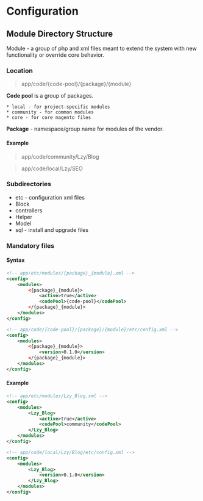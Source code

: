 # Configuration

## Module Directory Structure

Module - a group of php and xml files meant to extend the system with new functionality or override core behavior.

### Location

> app/code/{code-pool}/{package}/{module}

**Code pool** is a group of packages.

	* local - for project-specific modules
	* community - for common modules
	* core - for core magento files

**Package** - namespace/group name for modules of the vendor.

#### Example

> app/code/community/Lzy/Blog

> app/code/local/Lzy/SEO

### Subdirectories

- etc - configuration xml files
- Block
- controllers
- Helper
- Model
- sql - install and upgrade files

### Mandatory files


#### Syntax

```xml
<!-- app/etc/modules/{package}_{module}.xml -->
<config>
    <modules>
        <{package}_{module}>
            <active>true</active>
            <codePool>{code-pool}</codePool>
        </{package}_{module}>
    </modules>
</config>
```

```xml
<!-- app/code/{code-pool}/{package}/{module}/etc/config.xml -->
<config>
    <modules>
        <{package}_{module}>
            <version>0.1.0</version>
        </{package}_{module}>
    </modules>
</config>
```

#### Example

```xml
<!-- app/etc/modules/Lzy_Blog.xml -->
<config>
    <modules>
        <Lzy_Blog>
            <active>true</active>
            <codePool>community</codePool>
        </Lzy_Blog>
    </modules>
</config>
```

```xml
<!-- app/code/local/Lzy/Blog/etc/config.xml -->
<config>
    <modules>
        <Lzy_Blog>
            <version>0.1.0</version>
        </Lzy_Blog>
    </modules>
</config>
```